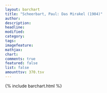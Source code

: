 ```yaml
---
layout: barchart
title: "Scheerbart, Paul: Das Mirakel (1904)"
author:
description:
headline:
modified:
category:
tags:
imagefeature: 
mathjax: 
chart: 
comments: true
featured: false
list: false
amounttsv: 370.tsv
---
```

{% include barchart.html %}
